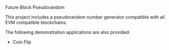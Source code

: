 Future Block Pseudorandom

This project includes a pseudorandom number generator compatible with all EVM compatible blockchains.

The following demonstration applications are also provided:
- Coin Flip
